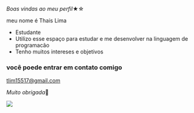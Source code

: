 *Boas vindas ao meu perfil*★☆

meu nome é Thais Lima

- Estudante
- Utilizo esse espaço para estudar e me desenvolver na linguagem de programacão
- Tenho muitos intereses e objetivos

### você poede entrar em contato comigo

tlim15517@gmail.com

*Muito obrigada*🌸

![](https://media.tenor.com/kMvhfWhSDwoAAAAi/flowers.gif)
